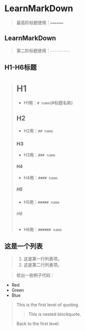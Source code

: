 LearnMarkDown 
==================
>最高阶标题使用：`======`

LearnMarkDown
------------------
>第二阶标题使用：`---------`

H1-H6标题
------------------
># H1
>+ H1用：`# name`(#标题名称) 
>## H2
>+ H2用：`## name`  
>### H3
>+ H3用：`### name`  
>#### H4
>+ H4用：`#### name`  
>##### H5
>+ H5用：`##### name`  
>###### H6
>+ H6用：`###### name`

## 这是一个列表

>1.   这是第一行列表项。
>2.   这是第二行列表项。


> 给出一些例子代码：
> 
*   Red
*   Green
*   Blue
> This is the first level of quoting.
>
> > This is nested blockquote.
>
> Back to the first level.
